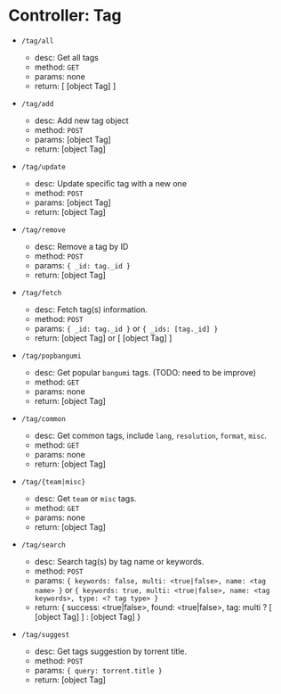 Controller: Tag
===================

* `/tag/all`
  - desc: Get all tags
  - method: `GET`
  - params: none
  - return: [ [object Tag] ]

* `/tag/add`
  - desc: Add new tag object
  - method: `POST`
  - params: [object Tag]
  - return: [object Tag]

* `/tag/update`
  - desc: Update specific tag with a new one
  - method: `POST`
  - params: [object Tag]
  - return: [object Tag]

* `/tag/remove`
  - desc: Remove a tag by ID
  - method: `POST`
  - params: `{ _id: tag._id }`
  - return: [object Tag]

* `/tag/fetch`
  - desc: Fetch tag(s) information.
  - method: `POST`
  - params: `{ _id: tag._id }` or `{ _ids: [tag._id] }`
  - return: [object Tag] or [ [object Tag] ]

* `/tag/popbangumi`
  - desc: Get popular `bangumi` tags. (TODO: need to be improve)
  - method: `GET`
  - params: none
  - return: [object Tag]

* `/tag/common`
  - desc: Get common tags, include `lang`, `resolution`, `format`, `misc`.
  - method: `GET`
  - params: none
  - return: [object Tag]

* `/tag/{team|misc}`
  - desc: Get `team` or `misc` tags.
  - method: `GET`
  - params: none
  - return: [object Tag]

* `/tag/search`
  - desc: Search tag(s) by tag name or keywords.
  - method: `POST`
  - params: `{ keywords: false, multi: <true|false>, name: <tag name> }` or `{ keywords: true, multi: <true|false>, name: <tag keywords>, type: <? tag type> }`
  - return: { success: <true|false>, found: <true|false>, tag: multi ? [ [object Tag] ] : [object Tag] }

* `/tag/suggest`
  - desc: Get tags suggestion by torrent title.
  - method: `POST`
  - params: `{ query: torrent.title }`
  - return: [object Tag]
